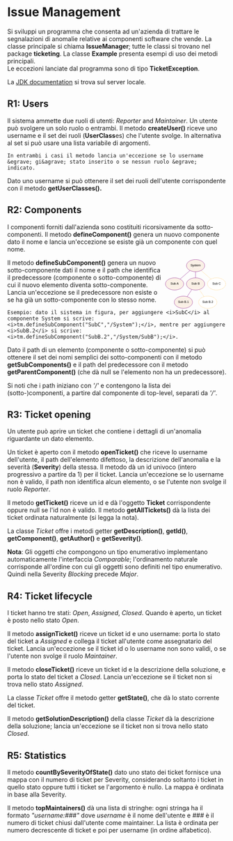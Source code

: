 # Issue Management

Si sviluppi un programma che consenta ad un'azienda di trattare le segnalazioni di anomalie relative ai componenti software che  vende.
La classe principale si chiama <b>IssueManager</b>; tutte le classi si trovano nel package <b>ticketing</b>.
    La classe <b>Example</b> presenta esempi di uso dei metodi principali.<br>
    Le eccezioni lanciate dal programma sono di tipo <b>TicketException</b>.


La <a href="https://oop.polito.it/api" target="api" target="_blank">JDK documentation</a>  si trova sul server locale.



## R1: Users

Il sistema ammette due ruoli di utenti: <i>Reporter</i> and <i>Maintainer</i>. Un utente pu&ograve; svolgere un solo ruolo o entrambi.
Il metodo <b>createUser()</b> riceve uno username e il set dei ruoli (<b>UserClass</b>es) che l'utente svolge.
In alternativa al set si pu&ograve; usare una lista variabile di argomenti.

    In entrambi i casi il metodo lancia un'eccezione se lo username &egrave; gi&agrave; stato inserito o se nessun ruolo &egrave; indicato.    

Dato uno username si pu&ograve; ottenere il set dei ruoli dell'utente corrispondente con il metodo <b>getUserClasses().</b></p>



## R2: Components
    
I componenti forniti dall'azienda sono costituiti ricorsivamente da sotto-componenti. 
Il metodo <b>defineComponent()</b> genera un nuovo componente dato il nome e lancia un'eccezione se esiste gi&agrave; un componente con quel nome.

<svg viewBox="-10 -10 1010 820" style="float:right;height:8.2em;width:10.2em">
    <style>
    svg text {
    	font-size:50px;
    	font-family:sans-serif;
    }
    svg ellipse {
    	stroke: purple;
    	fill: rgb(250,240,230);
    	stroke-width: 4px;
    }
    svg line {
    	stroke: purple;
    	stroke-width: 4px;
    }
    svg .new {
    	stroke: orange;
    	stroke-dasharray: 5,5;
    	fill: white;
    }
    </style>
    <line x1="500" y1="100" x2="155" y2="400"/> 
    <line x1="500" y1="100" x2="500" y2="400"/> 
    <line x1="500" y1="100" x2="845" y2="400" class="new"/> 
    <line x1="500" y1="400" x2="300" y2="700"/> 
    <line x1="500" y1="400" x2="700" y2="700" class="new"/> 
	<ellipse cx="500" cy="100" rx="150" ry="100"/>
    <text x="500" y="100" text-anchor="middle" alignment-baseline="middle" style="">
    System
  	</text>
	<ellipse cx="155" cy="400" rx="150" ry="100" />
    <text x="155" y="400" text-anchor="middle" alignment-baseline="middle">
    Sub A
  	</text>
	<ellipse cx="500" cy="400" rx="150" ry="100" />
    <text x="500" y="400" text-anchor="middle" alignment-baseline="middle" >
    Sub B
  	</text>
	<ellipse cx="845" cy="400" rx="150" ry="100" class="new" />
    <text x="845" y="400" text-anchor="middle" alignment-baseline="middle" >
    Sub C
  	</text>
	<ellipse cx="300" cy="700" rx="150" ry="100" />
    <text x="300" y="700" text-anchor="middle" alignment-baseline="middle" >
    Sub B.1
  	</text>
	<ellipse cx="700" cy="700" rx="150" ry="100" class="new" />
    <text x="700" y="700" text-anchor="middle" alignment-baseline="middle" >
    Sub B.2
  	</text>
</svg>

Il metodo <b>defineSubComponent()</b> genera un nuovo sotto-componente dati il nome e il path che identifica il predecessore (componente o sotto-componente) di cui il nuovo elemento diventa sotto-componente. Lancia un'eccezione se il predecessore non esiste o se ha gi&agrave; un sotto-componente con lo stesso nome. 

    Esempio: dato il sistema in figura, per aggiungere <i>SubC</i> al componente System si scrive: <i>tm.defineSubComponent("SubC","/System");</i>, mentre per aggiungere 
    <i>SubB.2</i> si scrive: <i>tm.defineSubComponent("SubB.2","/System/SubB");</i>.


Dato il path di un elemento (componente o sotto-componente) si pu&ograve; ottenere il set dei nomi semplici dei sotto-componenti con il metodo 
<b>getSubComponents()</b> e il path del predecessore con il metodo <b>getParentComponent()</b> (che d&agrave; null se l'elemento non ha un predecessore).
    
Si noti che i path iniziano con <i>'/'</i> e contengono la lista dei (sotto-)componenti,
    a partire dal componente di top-level, separati da <i>'/'</i>.
    
## R3: Ticket opening
    
Un utente pu&ograve; aprire un ticket che contiene i dettagli di un'anomalia riguardante un dato elemento.</p>
    
Un ticket &egrave; aperto con il metodo <b>openTicket()</b> che riceve lo username dell'utente, il path dell'elemento difettoso, la descrizione dell'anomalia e la severit&agrave; (<b>Severity</b>) della stessa.
    Il metodo d&agrave; un id univoco (intero progressivo a partire da 1) per il ticket.
    Lancia un'eccezione se lo username non &egrave; valido, il path non identifica alcun elemento, o se l'utente non svolge il ruolo  <i>Reporter</i>.

Il metodo <b>getTicket()</b> riceve un id e d&agrave; l'oggetto <b>Ticket</b> corrispondente oppure null se l'id non &egrave; valido. Il metodo  <b>getAllTickets()</b> d&agrave; la lista dei ticket ordinata naturalmente (si legga la nota).
    
La classe <i>Ticket</i> offre i metodi getter <b>getDescription()</b>, <b>getId()</b>, <b>getComponent()</b>,  <b>getAuthor()</b> e <b>getSeverity()</b>.

<b>Nota</b>:
    Gli oggetti che compongono un tipo enumerativo implementano automaticamente l'interfaccia <i>Comparable</i>; l'ordinamento naturale corrisponde all'ordine con cui gli oggetti sono definiti nel tipo enumerativo. Quindi nella Severity <i>Blocking</i> precede <i>Major</i>.

    


## R4: Ticket lifecycle
    
I ticket hanno tre stati: <i>Open</i>, <i>Assigned</i>, <i>Closed</i>. Quando &egrave; aperto, un ticket &egrave; posto nello stato <i>Open</i>.


Il metodo <b>assignTicket()</b> riceve un ticket id e uno username:  porta lo stato del ticket a <i>Assigned</i>
e collega il ticket all'utente come assegnatario del ticket. Lancia un'eccezione se il ticket id o lo username non sono validi, o se l'utente non svolge il ruolo <i>Maintainer</i>.


Il metodo <b>closeTicket()</b> riceve un ticket id e la descrizione della soluzione, e porta lo stato del ticket a <i>Closed</i>. Lancia un'eccezione se il ticket non si trova nello stato <i>Assigned</i>.

La classe <i>Ticket</i> offre il metodo getter <b>getState()</b>, che d&agrave; lo stato corrente del ticket.

Il metodo <b>getSolutionDescription()</b> della classe <i>Ticket</i> d&agrave; la descrizione della soluzione; lancia un'eccezione se il ticket non si trova nello stato <i>Closed</i>.



## R5: Statistics
    
Il metodo <b>countBySeverityOfState()</b> dato uno stato dei ticket fornisce una mappa con il numero di ticket per 
Severity, considerando soltanto i ticket in quello stato oppure tutti i ticket se l'argomento &egrave; nullo. La mappa &egrave; ordinata in base alla Severity.

Il metodo <b>topMaintainers()</b> d&agrave; una lista di stringhe: ogni stringa ha il formato <i>"username:###"</i> dove <i>username</i> &egrave; il nome dell'utente e <i>###</i> &egrave; il numero di ticket chiusi dall'utente come maintainer. 
La lista &egrave; ordinata per numero decrescente di ticket e poi per username (in ordine alfabetico).
